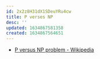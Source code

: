 ```yaml
---
id: 2x2z8H31dX1SDeuYRu4cw
title: P verses NP
desc: ''
updated: 1634867581358
created: 1634867564651
---
```


* [P versus NP problem - Wikipedia](https://en.wikipedia.org/wiki/P_versus_NP_problem)
